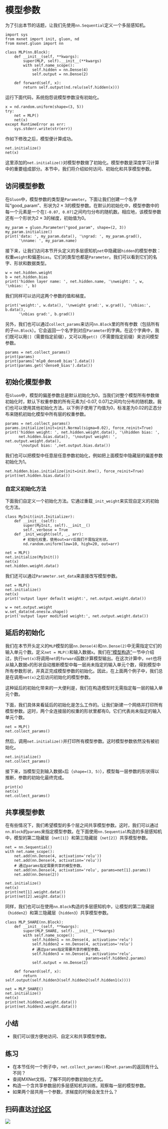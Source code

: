 # 模型参数

为了引出本节的话题，让我们先使用`nn.Sequential`定义一个多层感知机。

```{.python .input  n=1}
import sys
from mxnet import init, gluon, nd
from mxnet.gluon import nn

class MLP(nn.Block):
    def __init__(self, **kwargs):
        super(MLP, self).__init__(**kwargs)
        with self.name_scope():
            self.hidden = nn.Dense(4)
            self.output = nn.Dense(2)

    def forward(self, x):
        return self.output(nd.relu(self.hidden(x)))
```

运行下面代码，系统抱怨说模型参数没有初始化。

```{.python .input  n=2}
x = nd.random.uniform(shape=(3, 5))
try:
    net = MLP()
    net(x)
except RuntimeError as err:
    sys.stderr.write(str(err))
```

作如下修改之后，模型便计算成功。

```{.python .input  n=3}
net.initialize()
net(x)
```

这里添加的`net.initialize()`对模型参数做了初始化。模型参数是深度学习计算中的重要组成部分。本节中，我们将介绍如何访问、初始化和共享模型参数。

## 访问模型参数

在`Gluon`中，模型参数的类型是`Parameter`。下面让我们创建一个名字叫“good_param”、形状为$2 \times 3$的模型参数。在默认的初始化中，模型参数中的每一个元素是一个在`[-0.07, 0.07]`之间均匀分布的随机数。相应地，该模型参数还有一个形状为$2 \times 3$的梯度，初始值为0。

```{.python .input  n=4}
my_param = gluon.Parameter("good_param", shape=(2, 3))
my_param.initialize()
print('data: ', my_param.data(), '\ngrad: ', my_param.grad(),
      '\nname: ', my_param.name)
```

接下来，让我们访问本节开头定义的多层感知机`net`中隐藏层`hidden`的模型参数：权重`weight`和偏差`bias`。它们的类型也都是`Parameter`。我们可以看到它们的名字、形状和数据类型。

```{.python .input  n=5}
w = net.hidden.weight
b = net.hidden.bias
print('hidden layer name: ', net.hidden.name, '\nweight: ', w, '\nbias: ', b)
```

我们同样可以访问这两个参数的值和梯度。

```{.python .input  n=6}
print('weight:', w.data(), '\nweight grad:', w.grad(), '\nbias:', b.data(),
      '\nbias grad:', b.grad())
```

另外，我们也可以通过`collect_params`来访问`nn.Block`里的所有参数（包括所有的子`nn.Block`）。它会返回一个名字到对应`Parameter`的字典。在这个字典中，我们既可以用`[]`（需要指定前缀），又可以用`get()`（不需要指定前缀）来访问模型参数。

```{.python .input  n=7}
params = net.collect_params()
print(params)
print(params['mlp0_dense0_bias'].data())
print(params.get('dense0_bias').data())
```

## 初始化模型参数

在`Gluon`中，模型的偏差参数总是默认初始化为0。当我们对整个模型所有参数做初始化时，默认下权重参数的所有元素为[-0.07, 0.07]之间均匀分布的随机数。我们也可以使用其他初始化方法。以下例子使用了均值为0，标准差为0.02的正态分布来随机初始化模型中所有层的权重参数。

```{.python .input  n=8}
params = net.collect_params()
params.initialize(init=init.Normal(sigma=0.02), force_reinit=True)
print('hidden weight: ', net.hidden.weight.data(), '\nhidden bias: ',
      net.hidden.bias.data(), '\noutput weight: ', net.output.weight.data(),
      '\noutput bias: ',net.output.bias.data())
```

我们也可以把模型中任意层任意参数初始化，例如把上面模型中隐藏层的偏差参数初始化为1。

```{.python .input  n=9}
net.hidden.bias.initialize(init=init.One(), force_reinit=True)
print(net.hidden.bias.data())
```

### 自定义初始化方法

下面我们自定义一个初始化方法。它通过重载`_init_weight`来实现自定义的初始化方法。

```{.python .input  n=13}
class MyInit(init.Initializer):
    def __init__(self):
        super(MyInit, self).__init__()
        self._verbose = True
    def _init_weight(self, _, arr):
        # 初始化权重，使用out=arr后我们不需指定形状。
        nd.random.uniform(low=10, high=20, out=arr)

net = MLP()
net.initialize(MyInit())
net(x)
net.hidden.weight.data()
```

我们还可以通过`Parameter.set_data`来直接改写模型参数。

```{.python .input  n=14}
net = MLP()
net.initialize()
net(x)
print('output layer default weight:', net.output.weight.data())

w = net.output.weight
w.set_data(nd.ones(w.shape))
print('output layer modified weight:', net.output.weight.data())
```

## 延后的初始化

我们在本节开头定义的`MLP`模型的层`nn.Dense(4)`和`nn.Dense(2)`中无需指定它们的输入单元个数。定义`net = MLP()`和输入数据`x`。我们在[“模型构造”](block.md)一节中介绍过，执行`net(x)`将调用`net`的`forward`函数计算模型输出。在这次计算中，`net`也将从输入数据`x`的形状自动推断模型中每一层尚未指定的输入单元个数，得到模型中所有参数形状，并真正完成模型参数的初始化。因此，在上面两个例子中，我们总是在调用`net(x)`之后访问初始化的模型参数。

这种延后的初始化带来的一大便利是，我们在构造模型时无需指定每一层的输入单元个数。


下面，我们具体来看延后的初始化是怎么工作的。让我们新建一个网络并打印所有模型参数。这时，两个全连接层的权重的形状里都有0。它们代表尚未指定的输入单元个数。

```{.python .input}
net = MLP()
net.collect_params()
```

然后，调用`net.initialize()`并打印所有模型参数。这时模型参数依然没有被初始化。

```{.python .input}
net.initialize()
net.collect_params()
```

接下来，当模型见到输入数据`x`后（`shape=(3, 5)`），模型每一层参数的形状得以推断，参数的初始化最终完成。

```{.python .input  n=12}
print(x)
net(x)
net.collect_params()
```


## 共享模型参数

在有些情况下，我们希望模型的多个层之间共享模型参数。这时，我们可以通过`nn.Block`的`params`来指定模型参数。在下面使用`nn.Sequential`构造的多层感知机中，模型的第二隐藏层（`net[1]`）和第三隐藏层（`net[2]`）共享模型参数。

```{.python .input  n=15}
net = nn.Sequential()
with net.name_scope():
    net.add(nn.Dense(4, activation='relu'))
    net.add(nn.Dense(4, activation='relu'))
    # 通过params指定需要共享的模型参数。
    net.add(nn.Dense(4, activation='relu', params=net[1].params))
    net.add(nn.Dense(2))

net.initialize()
net(x)
print(net[1].weight.data())
print(net[2].weight.data())
```

同样，我们也可以在使用`nn.Block`构造的多层感知机中，让模型的第二隐藏层（`hidden2`）和第三隐藏层（`hidden3`）共享模型参数。

```{.python .input}
class MLP_SHARE(nn.Block):
    def __init__(self, **kwargs):
        super(MLP_SHARE, self).__init__(**kwargs)
        with self.name_scope():
            self.hidden1 = nn.Dense(4, activation='relu')
            self.hidden2 = nn.Dense(4, activation='relu')
            # 通过params指定需要共享的模型参数。
            self.hidden3 = nn.Dense(4, activation='relu',
                                    params=self.hidden2.params)
            self.output = nn.Dense(2)

    def forward(self, x):
        return self.output(self.hidden3(self.hidden2(self.hidden1(x))))

net = MLP_SHARE()
net.initialize()
net(x)
print(net.hidden2.weight.data())
print(net.hidden3.weight.data())
```

## 小结

* 我们可以很方便地访问、自定义和共享模型参数。

## 练习

* 在本节任何一个例子中，`net.collect_params()`和`net.params`的返回有什么不同？
* 查阅MXNet文档，了解不同的参数初始化方式。
* 构造一个含共享参数层的多层感知机并训练。观察每一层的模型参数。
* 如果两个层共用一个参数，求梯度的时候会发生什么？

## 扫码直达[讨论区](https://discuss.gluon.ai/t/topic/987)

![](../img/qr_parameters.svg)
